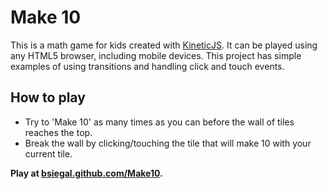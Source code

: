 Make 10
==================================================

This is a math game for kids created with [KineticJS](http://www.kineticjs.com/).  It can be played using any HTML5 browser, including mobile devices.  This project has simple examples of using transitions and handling click and touch events.  

How to play
--------------------------------------
* Try to 'Make 10' as many times as you can before the wall of tiles reaches the top.
* Break the wall by clicking/touching the tile that will make 10 with your current tile.

**Play at [bsiegal.github.com/Make10](http://bsiegal.github.com/Make10).**




